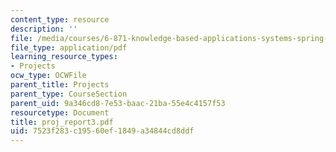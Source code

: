 ```yaml
---
content_type: resource
description: ''
file: /media/courses/6-871-knowledge-based-applications-systems-spring-2005/7523f283c19560ef1849a34844cd8ddf_proj_report3.pdf
file_type: application/pdf
learning_resource_types:
- Projects
ocw_type: OCWFile
parent_title: Projects
parent_type: CourseSection
parent_uid: 9a346cd8-7e53-baac-21ba-55e4c4157f53
resourcetype: Document
title: proj_report3.pdf
uid: 7523f283-c195-60ef-1849-a34844cd8ddf
---
```

